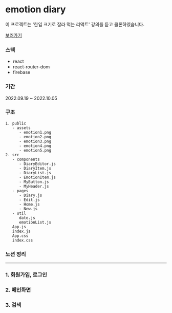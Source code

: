 # emotion diary
이 프로젝트는 '한입 크기로 잘라 먹는 리액트' 강의를 듣고 클론하였습니다. <br />

<a href="https://nyoung03.github.io/nomflix-react/">보러가기</a>

### 스텍
- react
- react-router-dom
- firebase

### 기간
2022.09.19 ~ 2022.10.05

### 구조
```plaintext
1. public
   - assets
      - emotion1.png
      - emotion2.png
      - emotion3.png
      - emotion4.png
      - emotion5.png
2. src
   - components
      - DiaryEditor.js
      - DiaryItem.js
      - DiaryList.js
      - EmotionItem.js
      - MyButton.js
      - MyHeader.js
   - pages
      - Diary.js
      - Edit.js
      - Home.js
      - New.js
   - util
      date.js
      emotionList.js
   App.js
   index.js
   App.css
   index.css
```

### 노션 정리

<hr />

### 1. 회원가입, 로그인

### 2. 메인화면

### 3. 검색
